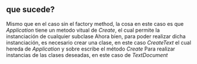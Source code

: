 ## que sucede?

Mismo que en el caso sin el factory method, la cosa en este caso es que *Application* tiene
un metodo vitual de _Create_, el cual permite la instanciación de cualquier subclase
Ahora bien, para poder realizar dicha instanciación, es necesario crear una clase,
en este caso *CreateText* el cual hereda de *Application* y sobre escribe el método
_Create_ Para realizar instancias de las clases deseadas, en este caso de *TextDocument*
